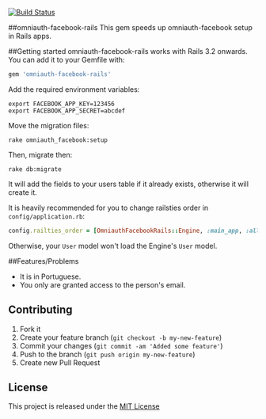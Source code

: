 [![Build Status](https://travis-ci.org/Helabs/omniauth-facebook-rails.png)](https://travis-ci.org/Helabs/omniauth-facebook-rails)

##omniauth-facebook-rails
This gem speeds up omniauth-facebook setup in Rails apps.

##Getting started
omniauth-facebook-rails works with Rails 3.2 onwards. You can add it to your Gemfile with:

```ruby
gem 'omniauth-facebook-rails'
```

Add the required environment variables:

```
export FACEBOOK_APP_KEY=123456
export FACEBOOK_APP_SECRET=abcdef
```

Move the migration files:

```
rake omniauth_facebook:setup
```

Then, migrate then:

```
rake db:migrate
```

It will add the fields to your users table if it already exists,
otherwise it will create it.


It is heavily recommended for you to change railsties order in
`config/application.rb`:

```ruby
config.railties_order = [OmniauthFacebookRails::Engine, :main_app, :all]
```

Otherwise, your `User` model won't load the Engine's  `User` model.

##Features/Problems
* It is in Portuguese.
* You only are granted access to the person's  email.

## Contributing

1. Fork it
2. Create your feature branch (`git checkout -b my-new-feature`)
3. Commit your changes (`git commit -am 'Added some feature'`)
4. Push to the branch (`git push origin my-new-feature`)
5. Create new Pull Request

## License
This project is released under the [MIT
License](http://www.opensource.org/licenses/MIT)
